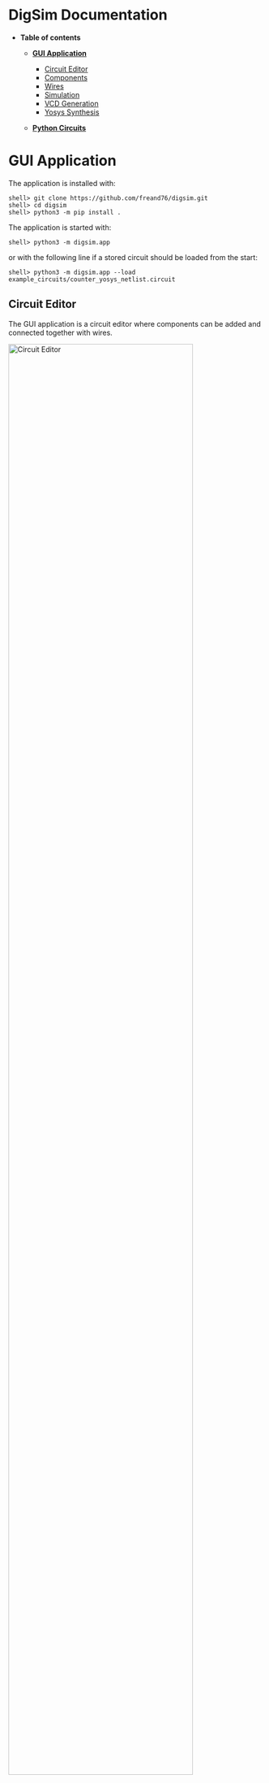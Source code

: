 # DigSim Documentation

* **Table of contents**
  * **[GUI Application](#gui-application)**
	* [Circuit Editor](#circuit-editor)
	* [Components](#components)
	* [Wires](#wires)
	* [Simulation](#simulation)
	* [VCD Generation](#vcd-generation)
	* [Yosys Synthesis](#yosys-synthesis)

  * **[Python Circuits](#python-circuits)**

# GUI Application

The application is installed with:
```
shell> git clone https://github.com/freand76/digsim.git
shell> cd digsim
shell> python3 -m pip install .
```

The application is started with:
```
shell> python3 -m digsim.app
```

or with the following line if a stored circuit should be loaded from the start:
```
shell> python3 -m digsim.app --load example_circuits/counter_yosys_netlist.circuit
```

## Circuit Editor

The GUI application is a circuit editor where components can be added and connected together with wires.

<img alt="Circuit Editor" src="images/CircuitEditor.png" width=85%/>

The circuit editor is divided into:
 * A component selection area (the BLUE box), on the left hand side of the window.
 * A circuit area (the RED box), on the right hand side of the window.
 * A control area (the GREEN box) on the top side on the windows.

A circuit will typically consist of:
 * One or several [Input Components](#input-components) i.e. Button(s) / Switch(es) / Clock(s)
 * Some logic such as [Gates](#logic-gates), [Flip Flops](#flip-flops) or more complex components
 * One or several [Output Components](#output-components) i.e. LED(s) / Hex Digit(s)

When a circuit has been created it can be [Simulated](#simulation).

A circuit can be:
 * Saved
 * Loaded
 * Cleared

There are **Delete**, **Undo**, **Redo** and **Settings** buttons in the control area.

## Components

The different components are found on the left hand side of the application.
To add a component simply double click it or drag it into the circuit area, on the right hand side of the application.

Some components have a settings dialog that pop-up during creation. The settings dialog can also be reached by right-clicking
the component and selecting **Settings**.

Components can be:
 * Selected - By clicking on the component
 * Moved - By left-click dragging the component
 * Deleted - By right-clicking and selecting **Delete**, by pressing the **Del** key or by pressing the **Delete Button** in the control area.

### Input Components

 * Push Button - A Push Button will change its output when it is pressed
   <br/><img alt="Button" src="../src/digsim/app/gui_objects/images/PB.png"/>
 * On/Off Switch - An on/off switch will change its output when it is toggled
   <br/><img alt="Switch" src="../src/digsim/app/gui_objects/images/Switch_ON.png"/>
 * DIP Switch - A dip switch will change its output when it is toggled
   <br/><img alt="DIP-switch" src="../src/digsim/app/gui_objects/images/DIP_SWITCH.png"/>
 * Clock - A clock will change its output with a certain frequency
   <br/><img alt="Clock" src="../src/digsim/app/gui_objects/images/Clock.png"/>
 * Static Value - A static value can be setup to output value on a wire or a bus.
   <br/><img alt="Static Value" src="../src/digsim/app/gui_objects/images/ZERO.png"/>

***Shortcuts** can be added to the Push Button and to the Switch, a shortcut is a key-binding that can activate a
Push Button or toggle a Switch. The shortcut can be modified by right-clicking a component and select **Shortcut***.
 * Shortcut 1 is activated by pressing the key "1"
 * Shortcut 2 is activated by pressing the key "2"
 * ...
 * Shortcut 0 is activated by pressing the key "0"

### Output Components

* LED - A LED output will be lit if it is driver by a logic one / high signal.
  <br/><img alt="LED" src="../src/digsim/app/gui_objects/images/LED_ON.png"/>
* Hex Digit - A Hex Digit will show the value on a bus (4 / 8 / 12 / 16 bits)
  <br/><img alt="HexDigit" src="images/HexDigit.png"/>
* 7-Segment Display - A 7-Segment is almost the same as a hex digit but each segment can be controlled individually.
  <br/><img alt="7-Segment" src="images/SevenSegment.png"/>
* Buzzer - A buzzer that can output a single tone
  <br/><img alt="Buzzer" src="../src/digsim/app/gui_objects/images/Buzzer.png"/>
* Logic Analyzer - A logic analyzer to show signal levels in real-time
  <br/><img alt="Logic Analyzer" src="../src/digsim/app/gui_objects/images/Analyzer.png"/>

### Logic Gates
These basic logic gates have been implemented, most of them can be configured with 2 to 8 inputs:

<p float="left">
<img alt="OR" src="../src/digsim/app/gui_objects/images/OR.png"/>
<img alt="AND" src="../src/digsim/app/gui_objects/images/AND.png"/>
<img alt="NOT" src="../src/digsim/app/gui_objects/images/NOT.png"/>
<img alt="XOR" src="../src/digsim/app/gui_objects/images/XOR.png"/>
<img alt="NOR" src="../src/digsim/app/gui_objects/images/NOR.png"/>
<img alt="NAND" src="../src/digsim/app/gui_objects/images/NAND.png"/>
<p/>

 * OR
 * AND
 * NOT
 * XOR
 * NOR
 * NAND

### Flip Flops

 * The D Flip Flop symbol will let you add a D Flip Flop with configurable width and possibility to have clock enable and asynchronous reset.
 <br/><img alt="DFF" src="../src/digsim/app/gui_objects/images/DFF.png"/>
 * The Flip Flop component will let you pick one of the following Flip Flop types.
 <br/><img alt="FlipFlop" src="../src/digsim/app/gui_objects/images/FlipFlop.png"/>

	* SR Flop Flop
	* Edge Triggered SR Flip Flop
	* Edge Triggered JK Flip Flop
	* Edge Triggered T Flip FLop

### Multiplexer
The multiplexer component can be configured with 2, 4 or 8 inputs and with a data width between 1 and 32 bits.
<br/><img alt="Multiplexer" src="../src/digsim/app/gui_objects/images/MUX.png"/>

### Bus/Wire Converters

The Bus/Wire converters can either be used to split a bus into several bits or to merge several bits into a bus.

### IC Components

The IC components are pre-synthesized Yosys components. More netlists, in Yosys json format,
can be added to the **src/digsim/circuit/components/ic** folder.

### Yosys Component

Yosys components are components where the functionality is described in a verilog file or in a netlist created from verilog with Yosys.
See chapter about [Yosys Synthesis](#yosys-synthesis).

When adding a Yosys component the application will bring up a file dialog where you can choose a **verilog file** or a **Yosys netlist** in json format.

Currently there is a limitation that the verilog file must not contain more than one module.

When the yosys component has been added to the circuit it is possible to reload the verilog file or netlist by right-clicking on the component and
select **Reload** in the context menu.

A test cycle for a yosys netlist could be like this:
 * Create verilog design
 * Do Yosys synthesis
 * Add yosys component to circuit
 * Connect component with other components
 * Run simulation to test functionality
 * Update verilog
 * Do Yosys synthesis
 * Right-click component and select **Reload**

A test cycle for a verilog file could be like this:
 * Create verilog design
 * Add yosys component to circuit
 * Connect component with other components
 * Run simulation to test functionality
 * Update verilog
 * Right-click component and select **Reload**

***Importants: The interface, input and output ports in the netlist must not change between load and reload.***

### Notes
 * Notes with (or without) informative text can be added to the circuit.
 <br/><img alt="Note" src="images/Note.png"/>

## Wires

Wires are used to connect component ports. A source port can drive multiple sink ports.
The source and sink port must be of the same type, i.e. a wire or a bus with the same bus width.
If a bus needs to be splitted the [Bus/Wire Converters](#buswire-converters) can be used.

## Simulation

When a circuit has been created with input component(s), automatic or manual controlled,
and output component(s) the circuit can be simulated.

 * A simulation can be started by clicking the **Start Simulation** button.
 * A running simulation can be stopped by clicking the **Stop Simulation** button.
 * The simulation can be reset by clicking the **Reset Simulation** button
 * The current simulation time can be seen in the control area.
 * A Push Button can be activated by clicking the component.
 * A Switch can be toggled by clicking the component.

## VCD Generation

If [VCD Generation](#vcd-generation) is activated, by checking the **VCD Output** checkbox in the control area,
a [VCD file](https://en.wikipedia.org/wiki/Value_change_dump) will be created during simulation.

The VCD File that later can be loaded into [GTKWave](https://gtkwave.sourceforge.net/) or similar tool.

## Yosys Synthesis

[Yosys](https://github.com/YosysHQ/yosys) is an open-source verilog synthesis tool.
It can be used to create a [netlist](https://en.wikipedia.org/wiki/Netlist), a list of gates and of they are connected, from [verilog](https://en.wikipedia.org/wiki/Verilog).

More information and documentation can be found [here](https://yosyshq.net/yosys/documentation.html).

DigSim uses a portable WebAssembly version of Yosys, [YoWASP](https://github.com/YoWASP/yosys).

### Synthesis with command line interface

 * Start application
```
shell> yowasp-yosys
```

* Execute synthesis script

For all my experiments I have used the following "yosys-script" with good results.

```
yosys> read -sv <verilog_file.v>
yosys> hierarchy -top <verilog top module>
yosys> proc; flatten
yosys> memory_dff
yosys> proc; opt; techmap; opt;
yosys> synth -top <verilog top module>
yosys> write_json <netlist_file.json>
```

### Synthesis with script

```
shell> yowasp-yosys <synthesis_scriptfile.ys>
```

### Synthesis with python helper

It is possible to use my **python helper application** to create the json netlist.
```
shell> python3 -m digsim.synth synth -i <verilog file 1> <optional verilog file 2> -o <output_file.json> -t <verilog top_module>
```

# Python Circuits

Circuits can also be created in python code and mixed with *normal* python code.
See examples in the **examples** folder for inspiration.

## Run example
```
shell> python3 examples/example_sr.py
```

## Run example and look at waveforms
```
shell> python3 examples/example_sr.py
shell> gtkwave sr.vcd
```
